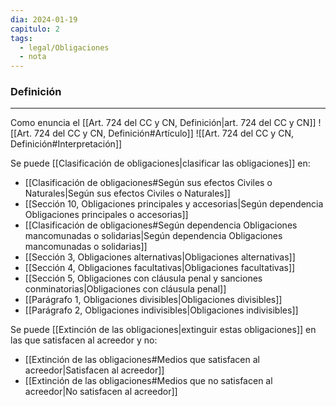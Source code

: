 ```yaml
---
dia: 2024-01-19
capitulo: 2
tags:
  - legal/Obligaciones
  - nota
---
```

### Definición
---
Como enuncia el [[Art. 724 del CC y CN, Definición|art. 724 del CC y CN]] ![[Art. 724 del CC y CN, Definición#Artículo]]
![[Art. 724 del CC y CN, Definición#Interpretación]]

Se puede [[Clasificación de obligaciones|clasificar las obligaciones]] en:
* [[Clasificación de obligaciones#Según sus efectos Civiles o Naturales|Según sus efectos Civiles o Naturales]]
* [[Sección 10, Obligaciones principales y accesorias|Según dependencia Obligaciones principales o accesorias]]
* [[Clasificación de obligaciones#Según dependencia Obligaciones mancomunadas o solidarias|Según dependencia Obligaciones mancomunadas o solidarias]]
* [[Sección 3, Obligaciones alternativas|Obligaciones alternativas]]
* [[Sección 4, Obligaciones facultativas|Obligaciones facultativas]]
* [[Sección 5, Obligaciones con cláusula penal y sanciones conminatorias|Obligaciones con cláusula penal]]
* [[Parágrafo 1, Obligaciones divisibles|Obligaciones divisibles]]
* [[Parágrafo 2, Obligaciones indivisibles|Obligaciones indivisibles]]

Se puede [[Extinción de las obligaciones|extinguir estas obligaciones]] en las que satisfacen al acreedor y no:
* [[Extinción de las obligaciones#Medios que satisfacen al acreedor|Satisfacen al acreedor]]
* [[Extinción de las obligaciones#Medios que no satisfacen al acreedor|No satisfacen al acreedor]]